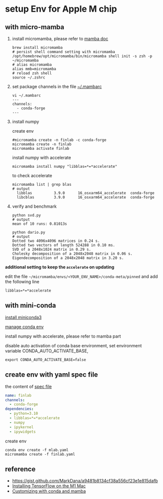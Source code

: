 # setup Env for Apple M chip

## with micro-mamba

1. install micromamba, please refer to [mamba doc](https://mamba.readthedocs.io/en/latest/installation.html#automatic-installation)

   ```shell
   brew install micromamba
   # persist shell command setting with micromamba
   /opt/homebrew/opt/micromamba/bin/micromamba shell init -s zsh -p ~/micromamba
   # alias micromamba
   alias mmb=micromamba
   # reload zsh shell
   source ~/.zshrc
   ```

2. set package channels in the file [~/.mambarc](./.mambarc)

   ```shell
   vi ~/.mambarc
   ---
   channels:
     - conda-forge
   ---
   ```

3. install numpy

   create env

   ```shell
   #micromamba create -n finlab -c conda-forge
   micromamba create -n finlab
   micromamba activate finlab
   ```

   install numpy with accelerate

   ```shell
   micromamba install numpy "libblas=*=*accelerate"
   ```

   to check accelerate

   ```shell
   micromamba list | grep blas
   # output
     libblas          3.9.0      16_osxarm64_accelerate  conda-forge
     libcblas         3.9.0      16_osxarm64_accelerate  conda-forge
   ```

4. verify and benchmark

   ```shell
   python svd.py
   # output
   mean of 10 runs: 0.81013s
   
   python dario.py
   # output
   Dotted two 4096x4096 matrices in 0.24 s.
   Dotted two vectors of length 524288 in 0.10 ms.
   SVD of a 2048x1024 matrix in 0.29 s.
   Cholesky decomposition of a 2048x2048 matrix in 0.06 s.
   Eigendecomposition of a 2048x2048 matrix in 3.20 s.
   ```

**additional setting to keep the `accelerate` on updating**

edit the file `~/micromamba/envs/<YOUR_ENV_NAME>/conda-meta/pinned` and add the following line

```
libblas=*=*accelerate
```

## with mini-conda

[install miniconda3](https://docs.conda.io/en/latest/miniconda.html)

[manage conda env](https://conda.io/projects/conda/en/latest/user-guide/tasks/manage-environments.html)

install numpy with accelerate, please refer to mamba part

disable auto activation of conda base environment, set environment variable CONDA_AUTO_ACTIVATE_BASE,

```shell
export CONDA_AUTO_ACTIVATE_BASE=false
```
## create env with yaml spec file

the content of [spec file](./finlab.yaml)

```yaml
name: finlab
channels:
  - conda-forge
dependencies:
  - python=3.10
  - libblas=*=*accelerate
  - numpy
  - ipykernel
  - ipywidgets
```

create env

```shelll
conda env create -f mlab.yaml
micromamba create -f finlab.yaml
```

## reference

- https://gist.github.com/MarkDana/a9481b8134cf38a556cf23e1e815dafb
- [Installing TensorFlow on the M1 Mac](https://towardsdatascience.com/installing-tensorflow-on-the-m1-mac-410bb36b776)
- [Customizing with conda and mamba](https://www.ibm.com/docs/en/cloud-paks/cp-data/4.6.x?topic=pip-customizing-conda-mamba)
